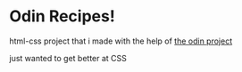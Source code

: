 # Odin Recipes!

<p> html-css project that i made with the help of <a href="https://theodinproject.com/">the odin project</a></p>
<p>just wanted to get better at CSS</p>
